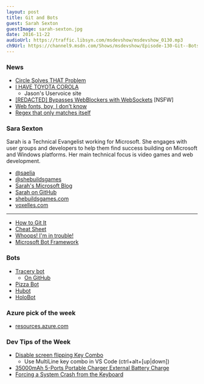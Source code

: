 ```yaml
---
layout: post
title: Git and Bots
guest: Sarah Sexton
guestImage: sarah-sexton.jpg
date: 2016-11-22
audioUrl: https://traffic.libsyn.com/msdevshow/msdevshow_0130.mp3
ch9Url: https://channel9.msdn.com/Shows/msdevshow/Episode-130-Git--Bots-with-Sarah-Sexton
---
```


### News

 - [Circle Solves THAT Problem](https://blankenblog.com/2016/11/14/circle-solves-that-problem/)
 - [I HAVE TOYOTA COROLA](https://daniel.haxx.se/blog/2016/11/14/i-have-toyota-corola/)
   - Jason's Uservoice site
 - [[REDACTED] Bypasses WebBlockers with WebSockets](http://blog.bugreplay.com/post/152579164219/pornhubdodgesadblockersusingwebsockets) [NSFW]
 - [Web fonts, boy, I don't know](http://meowni.ca/posts/web-fonts/)
 - [Regex that only matches itself](http://codegolf.stackexchange.com/questions/28821/regex-that-only-matches-itself/31863)
 
### Sara Sexton

Sarah is a Technical Evangelist working for Microsoft. She engages with user groups and developers to help them find success building on Microsoft and Windows platforms. Her main technical focus is video games and web development.

 - [@saelia](https://twitter.com/Saelia)
 - [@shebuildsgames](https://twitter.com/shebuildsgames)
 - [Sarah's Microsoft Blog](Http://aka.ms/sarahsexton)
 - [Sarah on GitHub](https://github.com/SarahSexton)
 - [shebuildsgames.com](http://shebuildsgames.com/)
 - [voxelles.com](http://voxelles.com/)

----------------------------------------------------
 - [How to Git It](http://jlord.us/git-it/)
 - [Cheat Sheet](https://services.github.com/on-demand/downloads/github-git-cheat-sheet.pdf)
 - [Whoops! I'm in trouble!](http://ohshitgit.com/)
 - [Microsoft Bot Framework](https://dev.botframework.com/)

### Bots

 - [Tracery bot](http://tracerybot.azurewebsites.net/)
   - [On GitHub](https://github.com/SarahSexton/TraceryBot)
 - [Pizza Bot](http://projects.girlswhocode.com/project/pizza-bot/)
 - [Hubot](https://hubot.github.com/)
 - [HoloBot](https://github.com/ActiveNick/HoloBot)
 
### Azure pick of the week

 - [resources.azure.com](https://resources.azure.com/)

### Dev Tips of the Week

 - [Disable screen flipping Key Combo](http://superuser.com/questions/592684/disable-screen-orientation-hot-keys-in-windows-8-ctrl-alt-arrow)
   - Use MultiLine key combo in VS Code (ctrl+alt+\[up|down\])
 - [35000mAh 5-Ports Portable Charger External Battery Charge](https://www.amazon.com/Lizone%C2%AE-35000mAh-Portable-External-Microsoft/dp/B015VDLWTI)
 - [Forcing a System Crash from the Keyboard](https://msdn.microsoft.com/en-us/library/windows/hardware/ff545499.aspx)
